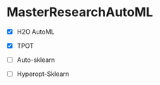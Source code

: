 # MasterResearchAutoML


- [x] H2O AutoML
- [x] TPOT
- [ ] Auto-sklearn
- [ ] Hyperopt-Sklearn
          
